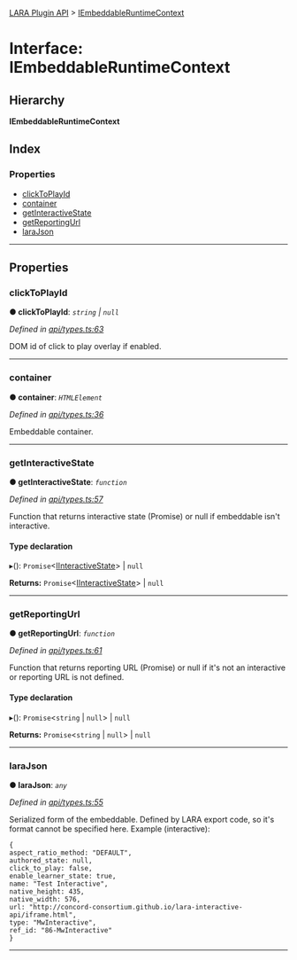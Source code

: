 [LARA Plugin API](../README.md) > [IEmbeddableRuntimeContext](../interfaces/iembeddableruntimecontext.md)

# Interface: IEmbeddableRuntimeContext

## Hierarchy

**IEmbeddableRuntimeContext**

## Index

### Properties

* [clickToPlayId](iembeddableruntimecontext.md#clicktoplayid)
* [container](iembeddableruntimecontext.md#container)
* [getInteractiveState](iembeddableruntimecontext.md#getinteractivestate)
* [getReportingUrl](iembeddableruntimecontext.md#getreportingurl)
* [laraJson](iembeddableruntimecontext.md#larajson)

---

## Properties

<a id="clicktoplayid"></a>

###  clickToPlayId

**● clickToPlayId**: *`string` \| `null`*

*Defined in [api/types.ts:63](https://github.com/concord-consortium/lara/blob/d708ee30/lara-plugin-api/src/api/types.ts#L63)*

DOM id of click to play overlay if enabled.

___
<a id="container"></a>

###  container

**● container**: *`HTMLElement`*

*Defined in [api/types.ts:36](https://github.com/concord-consortium/lara/blob/d708ee30/lara-plugin-api/src/api/types.ts#L36)*

Embeddable container.

___
<a id="getinteractivestate"></a>

###  getInteractiveState

**● getInteractiveState**: *`function`*

*Defined in [api/types.ts:57](https://github.com/concord-consortium/lara/blob/d708ee30/lara-plugin-api/src/api/types.ts#L57)*

Function that returns interactive state (Promise) or null if embeddable isn't interactive.

#### Type declaration
▸(): `Promise`<[IInteractiveState](iinteractivestate.md)> \| `null`

**Returns:** `Promise`<[IInteractiveState](iinteractivestate.md)> \| `null`

___
<a id="getreportingurl"></a>

###  getReportingUrl

**● getReportingUrl**: *`function`*

*Defined in [api/types.ts:61](https://github.com/concord-consortium/lara/blob/d708ee30/lara-plugin-api/src/api/types.ts#L61)*

Function that returns reporting URL (Promise) or null if it's not an interactive or reporting URL is not defined.

#### Type declaration
▸(): `Promise`<`string` \| `null`> \| `null`

**Returns:** `Promise`<`string` \| `null`> \| `null`

___
<a id="larajson"></a>

###  laraJson

**● laraJson**: *`any`*

*Defined in [api/types.ts:55](https://github.com/concord-consortium/lara/blob/d708ee30/lara-plugin-api/src/api/types.ts#L55)*

Serialized form of the embeddable. Defined by LARA export code, so it's format cannot be specified here. Example (interactive):

```
{
aspect_ratio_method: "DEFAULT",
authored_state: null,
click_to_play: false,
enable_learner_state: true,
name: "Test Interactive",
native_height: 435,
native_width: 576,
url: "http://concord-consortium.github.io/lara-interactive-api/iframe.html",
type: "MwInteractive",
ref_id: "86-MwInteractive"
}
```

___

